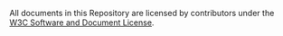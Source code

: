 All documents in this Repository are licensed by contributors under the [W3C
Software and Document License](https://www.w3.org/Consortium/Legal/copyright-software).

